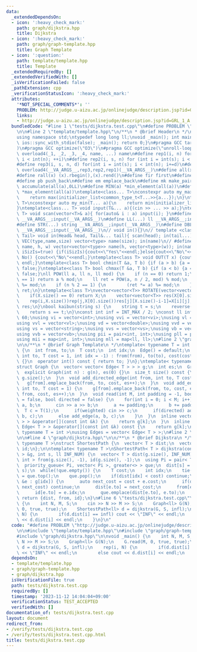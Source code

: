 ```yaml
---
data:
  _extendedDependsOn:
  - icon: ':heavy_check_mark:'
    path: graph/dijkstra.hpp
    title: Dijkstra
  - icon: ':heavy_check_mark:'
    path: graph/graph-template.hpp
    title: Graph Template
  - icon: ':question:'
    path: template/template.hpp
    title: Template
  _extendedRequiredBy: []
  _extendedVerifiedWith: []
  _isVerificationFailed: false
  _pathExtension: cpp
  _verificationStatusIcon: ':heavy_check_mark:'
  attributes:
    '*NOT_SPECIAL_COMMENTS*': ''
    PROBLEM: http://judge.u-aizu.ac.jp/onlinejudge/description.jsp?id=GRL_1_A
    links:
    - http://judge.u-aizu.ac.jp/onlinejudge/description.jsp?id=GRL_1_A
  bundledCode: "#line 1 \"tests/dijkstra.test.cpp\"\n#define PROBLEM \"http://judge.u-aizu.ac.jp/onlinejudge/description.jsp?id=GRL_1_A\"\
    \n\n#line 2 \"template/template.hpp\"\n/**\n * @brief Header\n */\n#include <bits/stdc++.h>\n\
    using namespace std;\ntypedef long long ll;\nvoid _main(); int main() { cin.tie(0);\
    \ ios::sync_with_stdio(false); _main(); return 0;}\n#pragma GCC target(\"avx2\"\
    )\n#pragma GCC optimize(\"O3\")\n#pragma GCC optimize(\"unroll-loops\")\n#define\
    \ overload4(_1, _2, _3, _4, name, ...) name\n#define rep1(i, n) for (int i = 0;\
    \ i < int(n); ++i)\n#define rep2(i, s, n) for (int i = int(s); i < int(n); ++i)\n\
    #define rep3(i, s, n, d) for(int i = int(s); i < int(n); i+=d)\n#define rep(...)\
    \ overload4(__VA_ARGS__,rep3,rep2,rep1)(__VA_ARGS__)\n#define all(x) (x).begin(),(x).end()\n\
    #define rall(x) (x).rbegin(),(x).rend()\n#define fir first\n#define sec second\n\
    #define pb push_back\n#define em emplace_back\n#define mk make_pair\n#define SUM(a)\
    \ accumulate(all(a),0LL)\n#define MIN(a) *min_element(all(a))\n#define MAX(a)\
    \ *max_element(all(a))\ntemplate<class... T>\nconstexpr auto my_max(T... a){\n\
    \    return max(initializer_list<common_type_t<T...>>{a...});\n}\ntemplate<class...\
    \ T>\nconstexpr auto my_min(T... a){\n    return min(initializer_list<common_type_t<T...>>{a...});\n\
    }\ntemplate<class... T> void input(T&... a){(cin >> ... >> a);}\ntemplate<class\
    \ T> void scan(vector<T>& a){ for(auto& i : a) input(i); }\n#define INT(...) int\
    \ __VA_ARGS__;input(__VA_ARGS__)\n#define LL(...) ll __VA_ARGS__;input(__VA_ARGS__)\n\
    #define STR(...) string __VA_ARGS__;input(__VA_ARGS__)\n#define DBL(...) double\
    \ __VA_ARGS__;input(__VA_ARGS__)\n// void in(){}\n// template <class Head, class...\
    \ Tail> void in(Head& head, Tail&... tail){ scan(head); in(tail...); }\n// #define\
    \ VEC(type,name,size) vector<type> name(size); in(name)\n// #define VVEC(type,\
    \ name, h, w) vector<vector<type>> name(h, vector<type>(w)); in(name)\nvoid Yes(bool\
    \ iSizIs=true) {if(iSizIs){cout<<\"Yes\"<<endl;}else{cout<<\"No\"<<endl;}}\nvoid\
    \ No() {cout<<\"No\"<<endl;}\ntemplate<class T> void OUT(T x) {cout << (x) <<\
    \ endl;}\ntemplate<class T> bool chmin(T &a, T b) {if (a > b) {a = b;return true;}return\
    \ false;}\ntemplate<class T> bool chmax(T &a, T b) {if (a < b) {a = b;return true;}return\
    \ false;}\nll POW(ll a, ll n, ll mod) {\n    if (n == 0) return 1;\n    if (n\
    \ == 1) return a % mod;\n    ll ret = POW(a, n / 2, mod) % mod;\n    (ret *= ret)\
    \ %= mod;\n    if (n % 2 == 1) {\n        (ret *= a) %= mod;\n    }\n    return\
    \ ret;\n}\ntemplate<class T>\nvector<vector<T>> ROTATE(vector<vector<T>> X) {\n\
    \    if(X.size() == 0) return X;\n    vector<vector<T>> res(X[0].size(),vector<T>(X.size()));\n\
    \    rep(i,X.size())rep(j,X[0].size())res[j][X.size()-i-1]=X[i][j];\n    return\
    \ res;\n}\nbool kaibun(string s) {\n    string t = s;\n    reverse(all(t));\n\
    \    return s == t;\n}\nconst int inf = INT_MAX / 2; \nconst ll infl = 1LL <<\
    \ 60;\nusing vi = vector<int>;\nusing vvi = vector<vi>;\nusing vl = vector<ll>;\n\
    using vvl = vector<vl>;\nusing vd = vector<double>;\nusing vvd = vector<vd>;\n\
    using vs = vector<string>;\nusing vvs = vector<vs>;\nusing vb = vector<bool>;\n\
    using vvb = vector<vb>;\nusing pii = pair<int, int>;\nusing pll = pair<ll, ll>;\n\
    using mii = map<int, int>;\nusing mll = map<ll, ll>;\n#line 2 \"graph/graph-template.hpp\"\
    \n\n/**\n * @brief Graph Template\n */\ntemplate< typename T = int >\nstruct Edge\
    \ {\n  int from, to;\n  T cost;\n  int idx;\n  Edge() = default;\n  Edge(int from,\
    \ int to, T cost = 1, int idx = -1) : from(from), to(to), cost(cost), idx(idx)\
    \ {}\n  operator int() const { return to; }\n};\ntemplate< typename T = int >\n\
    struct Graph {\n  vector< vector< Edge< T > > > g;\n  int es;\n  Graph() = default;\n\
    \  explicit Graph(int n) : g(n), es(0) {}\n  size_t size() const {\n    return\
    \ g.size();\n  }\n  void add_directed_edge(int from, int to, T cost = 1) {\n \
    \   g[from].emplace_back(from, to, cost, es++);\n  }\n  void add_edge(int from,\
    \ int to, T cost = 1) {\n    g[from].emplace_back(from, to, cost, es);\n    g[to].emplace_back(to,\
    \ from, cost, es++);\n  }\n  void read(int M, int padding = -1, bool weighted\
    \ = false, bool directed = false) {\n    for(int i = 0; i < M; i++) {\n      int\
    \ a, b;\n      cin >> a >> b;\n      a += padding;\n      b += padding;\n    \
    \  T c = T(1);\n      if(weighted) cin >> c;\n      if(directed) add_directed_edge(a,\
    \ b, c);\n      else add_edge(a, b, c);\n    }\n  }\n  inline vector< Edge< T\
    \ > > &operator[](const int &k) {\n    return g[k];\n  }\n  inline const vector<\
    \ Edge< T > > &operator[](const int &k) const {\n    return g[k];\n  }\n};\ntemplate<\
    \ typename T = int >\nusing Edges = vector< Edge< T > >;\n#line 2 \"graph/dijkstra.hpp\"\
    \n\n#line 4 \"graph/dijkstra.hpp\"\n\n/**\n * @brief Dijkstra\n */\ntemplate<\
    \ typename T >\nstruct ShortestPath {\n  vector< T > dist;\n  vector< int > from,\
    \ id;\n};\n\ntemplate< typename T >\nShortestPath< T > dijkstra(const Graph< T\
    \ > &g, int s, ll INF_NUM) {\n  vector< T > dist(g.size(), INF_NUM);\n  vector<\
    \ int > from(g.size(), -1), id(g.size(), -1);\n  using Pi = pair< T, int >;\n\
    \  priority_queue< Pi, vector< Pi >, greater<> > que;\n  dist[s] = 0;\n  que.emplace(dist[s],\
    \ s);\n  while(!que.empty()) {\n    T cost;\n    int idx;\n    tie(cost, idx)\
    \ = que.top();\n    que.pop();\n    if(dist[idx] < cost) continue;\n    for(auto\
    \ &e : g[idx]) {\n      auto next_cost = cost + e.cost;\n      if(dist[e.to] <=\
    \ next_cost) continue;\n      dist[e.to] = next_cost;\n      from[e.to] = idx;\n\
    \      id[e.to] = e.idx;\n      que.emplace(dist[e.to], e.to);\n    }\n  }\n \
    \ return {dist, from, id};\n}\n#line 6 \"tests/dijkstra.test.cpp\"\n\nvoid _main()\
    \ {\n    int N, M, S;\n    cin >> N >> M >> S;\n    Graph<ll> G(N);\n    G.read(M,\
    \ 0, true, true);\n    ShortestPath<ll> d = dijkstra(G, S, infl);\n    rep(i,\
    \ N) {\n        if(d.dist[i] == infl) cout << \"INF\" << endl;\n        else cout\
    \ << d.dist[i] << endl;\n    }\n}\n"
  code: "#define PROBLEM \"http://judge.u-aizu.ac.jp/onlinejudge/description.jsp?id=GRL_1_A\"\
    \n\n#include \"template/template.hpp\"\n#include \"graph/graph-template.hpp\"\n\
    #include \"graph/dijkstra.hpp\"\n\nvoid _main() {\n    int N, M, S;\n    cin >>\
    \ N >> M >> S;\n    Graph<ll> G(N);\n    G.read(M, 0, true, true);\n    ShortestPath<ll>\
    \ d = dijkstra(G, S, infl);\n    rep(i, N) {\n        if(d.dist[i] == infl) cout\
    \ << \"INF\" << endl;\n        else cout << d.dist[i] << endl;\n    }\n}"
  dependsOn:
  - template/template.hpp
  - graph/graph-template.hpp
  - graph/dijkstra.hpp
  isVerificationFile: true
  path: tests/dijkstra.test.cpp
  requiredBy: []
  timestamp: '2023-11-12 14:04:04+09:00'
  verificationStatus: TEST_ACCEPTED
  verifiedWith: []
documentation_of: tests/dijkstra.test.cpp
layout: document
redirect_from:
- /verify/tests/dijkstra.test.cpp
- /verify/tests/dijkstra.test.cpp.html
title: tests/dijkstra.test.cpp
---
```

